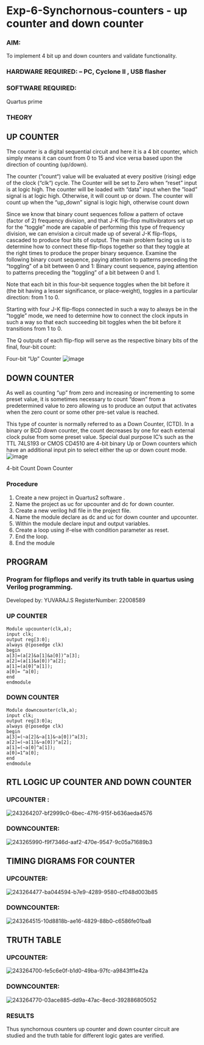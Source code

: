 # Exp-6-Synchornous-counters - up counter and down counter 
### AIM: 
To implement 4 bit up and down counters and validate  functionality.
### HARDWARE REQUIRED:  – PC, Cyclone II , USB flasher
### SOFTWARE REQUIRED:   
Quartus prime
### THEORY 

## UP COUNTER 
The counter is a digital sequential circuit and here it is a 4 bit counter, which simply means it can count from 0 to 15 and vice versa based upon the direction of counting (up/down). 

The counter (“count“) value will be evaluated at every positive (rising) edge of the clock (“clk“) cycle.
The Counter will be set to Zero when “reset” input is at logic high.
The counter will be loaded with “data” input when the “load” signal is at logic high. Otherwise, it will count up or down.
The counter will count up when the “up_down” signal is logic high, otherwise count down

Since we know that binary count sequences follow a pattern of octave (factor of 2) frequency division, and that J-K flip-flop multivibrators set up for the “toggle” mode are capable of performing this type of frequency division, we can envision a circuit made up of several J-K flip-flops, cascaded to produce four bits of output.
The main problem facing us is to determine how to connect these flip-flops together so that they toggle at the right times to produce the proper binary sequence.
Examine the following binary count sequence, paying attention to patterns preceding the “toggling” of a bit between 0 and 1:
Binary count sequence, paying attention to patterns preceding the “toggling” of a bit between 0 and 1.

Note that each bit in this four-bit sequence toggles when the bit before it (the bit having a lesser significance, or place-weight), toggles in a particular direction: from 1 to 0.



 
 

Starting with four J-K flip-flops connected in such a way to always be in the “toggle” mode, we need to determine how to connect the clock inputs in such a way so that each succeeding bit toggles when the bit before it transitions from 1 to 0.

The Q outputs of each flip-flop will serve as the respective binary bits of the final, four-bit count:

 
 

Four-bit “Up” Counter
![image](https://user-images.githubusercontent.com/36288975/169644758-b2f4339d-9532-40c5-af40-8f4f8c942e2c.png)



## DOWN COUNTER 

As well as counting “up” from zero and increasing or incrementing to some preset value, it is sometimes necessary to count “down” from a predetermined value to zero allowing us to produce an output that activates when the zero count or some other pre-set value is reached.

This type of counter is normally referred to as a Down Counter, (CTD). In a binary or BCD down counter, the count decreases by one for each external clock pulse from some preset value. Special dual purpose IC’s such as the TTL 74LS193 or CMOS CD4510 are 4-bit binary Up or Down counters which have an additional input pin to select either the up or down count mode.
![image](https://user-images.githubusercontent.com/36288975/169644844-1a14e123-7228-4ed8-81a9-eb937dff4ac8.png)


4-bit Count Down Counter
### Procedure

1.    Create a new project in Quartus2 software .
2.    Name the project as uc for upcounter and dc for down counter.
3.    Create a new verilog hdl file in the project file.
4.    Name the module declare as dc and uc for down counter and upcounter.
5.    Within the module declare input and output variables.
6.    Create a loop using if-else with condition parameter as reset.
7.    End the loop.
8.    End the module

## PROGRAM 
### Program for flipflops  and verify its truth table in quartus using Verilog programming.
Developed by: YUVARAJ.S
RegisterNumber:  22008589
### UP COUNTER
```
Module upcounter(clk,a);
input clk;
output reg[3:0];
always @(posedge clk)
begin
a[3]=(a[2]&a[1]&a[0])^a[3];
a[2]=(a[1]&a[0])^a[2];
a[1]=(a[0]^a[1]);
a[0]= ^a[0];
end
endmodule
```
### DOWN COUNTER
```
Module downcounter(clk,a);
input clk;
output reg[3:0]a;
always @(posedge clk)
begin
a[3]=(~a[2]&~a[1]&~a[0])^a[3];
a[2]=(~a[1]&~a[0])^a[2];
a[1]=(~a[0]^a[1]);
a[0]=1^a[0];
end
endmodule
```
## RTL LOGIC UP COUNTER AND DOWN COUNTER  
### UPCOUNTER :
![243264207-bf2999c0-6bec-47f6-915f-b636aeda4576](https://github.com/Yuvaraj878/Exp-7-Synchornous-counters-/assets/118622554/ca7cdfef-1cfa-4a65-99c6-98c20af18ac3)
### DOWNCOUNTER:
![243265990-f9f7346d-aaf2-470e-9547-9c05a71689b3](https://github.com/Yuvaraj878/Exp-7-Synchornous-counters-/assets/118622554/7de16600-7faf-4d72-81fe-afbc0068a934)
## TIMING DIGRAMS FOR COUNTER  
### UPCOUNTER:
![243264477-ba044594-b7e9-4289-9580-cf048d003b85](https://github.com/Yuvaraj878/Exp-7-Synchornous-counters-/assets/118622554/76a36aa5-aac3-4ae9-81a8-7090db265978)
### DOWNCOUNTER:
![243264515-10d8818b-ae16-4829-88b0-c6586fe01ba8](https://github.com/Yuvaraj878/Exp-7-Synchornous-counters-/assets/118622554/fab165fe-7964-4741-af4a-9079131a374d)
## TRUTH TABLE 
### UPCOUNTER:
![243264700-fe5c6e0f-b1d0-49ba-97fc-a9843ff1e42a](https://github.com/Yuvaraj878/Exp-7-Synchornous-counters-/assets/118622554/b194d5fb-876d-4a4e-a78c-9d055ab3c2a5)
### DOWNCOUNTER:
![243264770-03ace885-dd9a-47ac-8ecd-392886805052](https://github.com/Yuvaraj878/Exp-7-Synchornous-counters-/assets/118622554/a0fb34eb-d5b3-4e9e-a7c0-f814580490e7)

### RESULTS 
Thus synchornous counters up counter and down counter circuit are studied and the truth table for different logic gates are verified.
